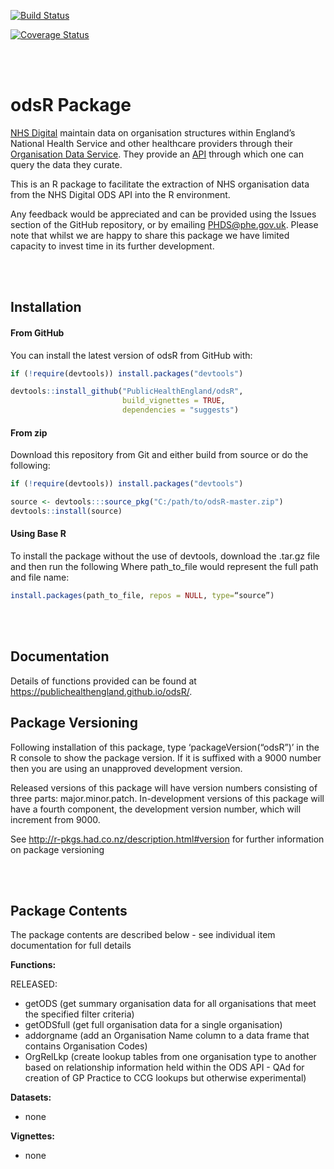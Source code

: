 
<!-- README.md is generated from README.Rmd. Please edit that file -->

[![Build
Status](https://travis-ci.org/PublicHealthEngland/odsR.svg?branch=master)](https://travis-ci.org/PublicHealthEngland/odsR?branch=master)

[![Coverage
Status](https://coveralls.io/repos/github/PublicHealthEngland/odsR/badge.svg?branch=master)](https://coveralls.io/github/PublicHealthEngland/odsR?branch=master)

<br/> <br/>

# odsR Package

[NHS Digital](https://digital.nhs.uk/) maintain data on organisation
structures within England’s National Health Service and other healthcare
providers through their [Organisation Data
Service](https://digital.nhs.uk/services/organisation-data-service).
They provide an
[API](https://digital.nhs.uk/services/organisation-data-service/apis-for-the-organisation-data-service)
through which one can query the data they curate.

This is an R package to facilitate the extraction of NHS organisation
data from the NHS Digital ODS API into the R environment.

Any feedback would be appreciated and can be provided using the Issues
section of the GitHub repository, or by emailing <PHDS@phe.gov.uk>.
Please note that whilst we are happy to share this package we have
limited capacity to invest time in its further development.

<br/> <br/>

## Installation

#### From GitHub

You can install the latest version of odsR from GitHub with:

``` r
if (!require(devtools)) install.packages("devtools")

devtools::install_github("PublicHealthEngland/odsR",
                         build_vignettes = TRUE,
                         dependencies = "suggests")
```

#### From zip

Download this repository from Git and either build from source or do the
following:

``` r
if (!require(devtools)) install.packages("devtools")

source <- devtools:::source_pkg("C:/path/to/odsR-master.zip")
devtools::install(source)
```

#### Using Base R

To install the package without the use of devtools, download the .tar.gz
file and then run the following Where path\_to\_file would represent the
full path and file name:

``` r
install.packages(path_to_file, repos = NULL, type=“source”)
```

<br/> <br/>

## Documentation

Details of functions provided can be found at
<https://publichealthengland.github.io/odsR/>.

## Package Versioning

Following installation of this package, type ‘packageVersion(“odsR”)’ in
the R console to show the package version. If it is suffixed with a 9000
number then you are using an unapproved development version.

Released versions of this package will have version numbers consisting
of three parts: major.minor.patch. In-development versions of this
package will have a fourth component, the development version number,
which will increment from 9000.

See <http://r-pkgs.had.co.nz/description.html#version> for further
information on package versioning

<br/> <br/>

## Package Contents

The package contents are described below - see individual item
documentation for full details

**Functions:**

RELEASED:

  - getODS (get summary organisation data for all organisations that
    meet the specified filter criteria)  
  - getODSfull (get full organisation data for a single organisation)  
  - addorgname (add an Organisation Name column to a data frame that
    contains Organisation Codes)
  - OrgRelLkp (create lookup tables from one organisation type to
    another based on relationship information held within the ODS API -
    QAd for creation of GP Practice to CCG lookups but otherwise
    experimental)

**Datasets:**

  - none

**Vignettes:**

  - none
